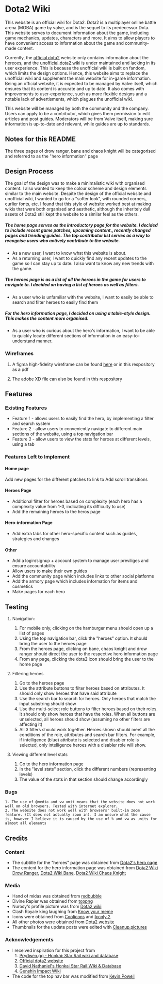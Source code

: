 # Dota2 Wiki

This website is an official wiki for Dota2. Dota2 is a multiplayer online battle arena (MOBA) game by valve, and is the sequel to its predecessor Dota. This website serves to document information about the game, including game mechanics, updates, characters and more. It aims to allow players to have convenient access to information about the game and community-made content. 

Currently, the [official dota2](https://www.dota2.com/home) website only contains information about the hereoes, and the [unofficial dota2 wiki](https://dota2.fandom.com/wiki/Dota_2_Wiki) is under maintained and lacking in its user experience. This is because the unofficial wiki is built on fandom, which limits the design options. Hence, this website aims to replace the unofficial wiki and supplement the main website for in-game information. Being an official website, it is expected to be managed by Valve itself, which ensures that its content is accurate and up to date. It also comes with improvements to user-experience, such as more flexible designs and a notable lack of advertisments, which plagues the unofficial wiki.

This website will be managed by both the community and the company. Users can apply to be a contributor, which gives them permission to edit articles and post guides. Moderators will be from Valve itself, making sure information is up-to-date and relevant, while guides are up to standards.

## Notes for this README

The three pages of drow ranger, bane and chaos knight will be categorised and referred to as the "hero information" page

## Design Process
 
The goal of the design was to make a minimalistic wiki with organised content. I also wanted to keep the colour scheme and design elements similar to the main website. Despite the design of the official website and unofficial wiki, I wanted to go for a "softer look", with rounded corners, curlier fonts, etc. I found that this style of website worked best at making wikis that were both organised and aesthetic, although the inheritely dull assets of Dota2 still kept the website to a similar feel as the others. 

##### The home page serves as the introductory page for the website. I decided to include recent game patches, upcoming content., recently changed pages and trending guides. The top contributor list serves as a way to recognise users who actively contribute to the website.

- As a new user, I want to know what this website is about.
- As a returning user, I want to quickly find any recent updates to the game so I can stay up to date. I also want to know any new trends with the game.


##### The heroes page is as a list of all the heroes in the game for users to navigate to. I decided on having a list of heroes as well as filters.
- As a user who is unfamiliar with the website, I want to easily be able to search and filter heroes to easily find them

##### For the hero information page, I decided on using a table-style design. This makes the content more organised.
- As a user who is curious about the hero's information, I want to be able to quickly locate different sections of information in an easy-to-understand manner.


### Wireframes
1. A figma high-fidelity wireframe can be found [here](https://www.figma.com/file/z5IDi21uUzYACzDcgAW1j6/FED-S10255731-Assignment-1) or in this respository as a pdf

2. The adobe XD file can also be found in this respository

## Features

 
### Existing Features
- Feature 1 - allows users to easily find the hero, by implementing a filter and search system
- Feature 2 - allow users to conveniently navigate to different main sections of the website, using a top navigation bar
- Feature 3 - allow users to view the stats for heroes at different levels, using a tab


### Features Left to Implement

#### Home page
Add new pages for the different patches to link to
Add scroll transitions
#### Heroes Page
- Additional filter for heroes based on complexity (each hero has a complexity value from 1-3, indicating its difficulty to use)
- Add the remaining heroes to the heros page

#### Hero-information Page
- Add extra tabs for other hero-specific content such as guides, strategies and changes

#### Other
- Add a login/signup + account system to manage user previliges and ensure accountability
- Allow users to make their own guides
- Add the community page which includes links to other social platforms
- Add the armory page which includes information for items and cosmetics
- Make pages for each hero



## Testing

1. Navigation:
    1. For mobile only, clicking on the hamburger menu should open up a list of pages
    2. Using the top navigation bar, click the "heroes" option. It should bring the user to the heroes page
    3. From the heroes page, clicking on bane, chaos knight and drow ranger should direct the user to the respective hero information page
    4. From any page, clicking the dota2 icon should bring the user to the home page


2. Filtering heroes
    1. Go to the heroes page
    2. Use the attribute buttons to filter heroes based on attributes. It should only show heroes that have said attribute
    3. Use the search bar to search for heroes. Only heroes that match the input substring should show
    4. Use the multi-select role buttons to filter heroes based on their roles. It should only show heroes that have the roles. When all buttons are unselected, all heroes should show (assuming no other filters are affecting it)
    5. All 3 filters should work together.  Heroes shown should meet all the conditions of the role, attributes and search bar filters. For example, if intelligence (blue) attribute is selected and disabler role is selected, only intelligence heroes with a disabler role will show. 

4. Viewing different level stats
    1. Go to the hero information page
    2. In the "level stats" section, click the different numbers (representing levels)
    3. The value of the stats in that section should change accordingly

### Bugs
    1. The use of @media and vw unit means that the website does not work well on old browsers. Tested with internet explorer.
    2. The website does not work well with browsers' built-in zoom feature. (It does not actually zoom in). I am unsure what the cause is, however I believe it is caused by the use of % and vw as units for almost all elements


## Credits

### Content
- The subtitle for the "heroes" page was obtained from [Dota2's hero page](https://www.dota2.com/heroes)
- The content for the hero information page was obtained from [Dota2 Wiki Drow Ranger](https://dota2.fandom.com/wiki/Drow_Ranger), [Dota2 Wiki Bane](https://dota2.fandom.com/wiki/Bane), [Dota2 Wiki Chaos Knight](https://dota2.fandom.com/wiki/Chaos_Knight)


### Media
- Hand of midas was obtained from [redbubble](https://www.redbubble.com/i/photographic-print/Hand-of-Midas-by-alexpng/40267233.6Q0TX)
- Divine Rapier was obtained from [toppng](https://toppng.com/free-image/dota2-sticker-items-dota-2-divine-PNG-free-PNG-Images_210164)
- Nurosy's profile picture was from [Dota2 wiki](https://dota2.fandom.com/wiki/Drow_Ranger/Lore#Main)
- Clash Royale king laughing from [Know your meme](https://knowyourmeme.com/memes/clash-royale-king-laughing-he-he-he-haw)
- Icons were obtained from [Coolicons](https://www.figma.com/community/file/800815864899415771/coolicons-free-iconset) and [Iconly 2](https://www.figma.com/community/file/996610000954670629)
- All other photos were obtained from [Dota2 website](https://www.dota2.com)
- Thumbnails for the update posts were edited with [Cleanup.pictures](https://cleanup.pictures/)


### Acknowledgements

- I received inspiration for this project from 
    1. [Prydwen.gg - Honkai: Star Rail wiki and database](https://www.prydwen.gg/star-rail/)
    2. [Official dota2 website](www.dota2.com) 
    3. [David Nathaniel's Honkai Star Rail Wiki & Database](https://dribbble.com/shots/22782088-Honkai-Star-Rail-Wiki-Database)
    4. [Genshin Impact Wiki](https://wiki.hoyolab.com/pc/genshin/home) 
- The code for the top nav bar was modified from [Kevin Powell](https://www.youtube.com/watch?v=8QKOaTYvYUA)
